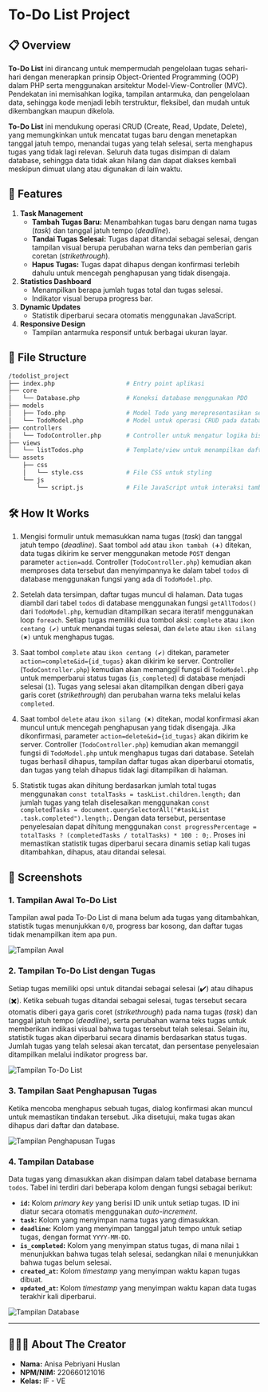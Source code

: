 # To-Do List Project

## 📋 Overview
**To-Do List** ini dirancang untuk mempermudah pengelolaan tugas sehari-hari dengan menerapkan prinsip Object-Oriented Programming (OOP) dalam PHP serta menggunakan arsitektur Model-View-Controller (MVC). Pendekatan ini memisahkan logika, tampilan antarmuka, dan pengelolaan data, sehingga kode menjadi lebih terstruktur, fleksibel, dan mudah untuk dikembangkan maupun dikelola.

**To-Do List** ini mendukung operasi CRUD (Create, Read, Update, Delete), yang memungkinkan untuk mencatat tugas baru dengan menetapkan tanggal jatuh tempo, menandai tugas yang telah selesai, serta menghapus tugas yang tidak lagi relevan. Seluruh data tugas disimpan di dalam database, sehingga data tidak akan hilang dan dapat diakses kembali meskipun dimuat ulang atau digunakan di lain waktu.


## 🚀 Features
1. **Task Management**
   - **Tambah Tugas Baru:** Menambahkan tugas baru dengan nama tugas (*task*) dan tanggal jatuh tempo (*deadline*).
   - **Tandai Tugas Selesai:** Tugas dapat ditandai sebagai selesai, dengan tampilan visual berupa perubahan warna teks dan pemberian garis coretan (*strikethrough*).
   - **Hapus Tugas:** Tugas dapat dihapus dengan konfirmasi terlebih dahulu untuk mencegah penghapusan yang tidak disengaja.
2. **Statistics Dashboard**
   - Menampilkan berapa jumlah tugas total dan tugas selesai.
   - Indikator visual berupa progress bar.
3. **Dynamic Updates**
   - Statistik diperbarui secara otomatis menggunakan JavaScript.
4. **Responsive Design**
   - Tampilan antarmuka responsif untuk berbagai ukuran layar.


## 📂 File Structure
```graphql
/todolist_project
├── index.php                    # Entry point aplikasi
├── core
│   └── Database.php             # Koneksi database menggunakan PDO
├── models
│   ├── Todo.php                 # Model Todo yang merepresentasikan setiap task
│   └── TodoModel.php            # Model untuk operasi CRUD pada database
├── controllers
│   └── TodoController.php       # Controller untuk mengatur logika bisnis Todo
├── views
│   └── listTodos.php            # Template/view untuk menampilkan daftar Todo
└── assets
    ├── css
    │   └── style.css            # File CSS untuk styling
    └── js
        └── script.js            # File JavaScript untuk interaksi tambahan
```


## 🛠️ How It Works
1. Mengisi formulir untuk memasukkan nama tugas (*task*) dan tanggal jatuh tempo (*deadline*). Saat tombol `add` atau `ikon tambah (➕)` ditekan, data tugas dikirim ke server menggunakan metode `POST` dengan parameter `action=add`. Controller (`TodoController.php`) kemudian akan memproses data tersebut dan menyimpannya ke dalam tabel `todos` di database menggunakan fungsi yang ada di `TodoModel.php`.

2. Setelah data tersimpan, daftar tugas muncul di halaman. Data tugas diambil dari tabel `todos` di database menggunakan fungsi `getAllTodos()` dari `TodoModel.php`, kemudian ditampilkan secara iteratif menggunakan loop `foreach`. Setiap tugas memiliki dua tombol aksi: `complete` atau `ikon centang (✔️)` untuk menandai tugas selesai, dan `delete` atau `ikon silang (✖️)` untuk menghapus tugas.

3. Saat tombol `complete` atau `ikon centang (✔️)` ditekan, parameter `action=complete&id={id_tugas}` akan dikirim ke server. Controller (`TodoController.php`) kemudian akan memanggil fungsi di `TodoModel.php` untuk memperbarui status tugas (`is_completed`) di database menjadi selesai (`1`). Tugas yang selesai akan ditampilkan dengan diberi gaya garis coret (*strikethrough*) dan perubahan warna teks melalui kelas `completed`.

4. Saat tombol `delete` atau `ikon silang (✖️)` ditekan, modal konfirmasi akan muncul untuk mencegah penghapusan yang tidak disengaja. Jika dikonfirmasi, parameter `action=delete&id={id_tugas}` akan dikirim ke server. Controller (`TodoController.php`) kemudian akan memanggil fungsi di `TodoModel.php` untuk menghapus tugas dari database. Setelah tugas berhasil dihapus, tampilan daftar tugas akan diperbarui otomatis, dan tugas yang telah dihapus tidak lagi ditampilkan di halaman.

5. Statistik tugas akan dihitung berdasarkan jumlah total tugas menggunakan `const totalTasks = taskList.children.length;` dan jumlah tugas yang telah diselesaikan menggunakan `const completedTasks = document.querySelectorAll("#taskList .task.completed").length;`. Dengan data tersebut, persentase penyelesaian dapat dihitung menggunakan `const progressPercentage = totalTasks ? (completedTasks / totalTasks) * 100 : 0;`. Proses ini memastikan statistik tugas diperbarui secara dinamis setiap kali tugas ditambahkan, dihapus, atau ditandai selesai.


## 📸 Screenshots
### 1. Tampilan Awal To-Do List
Tampilan awal pada To-Do List di mana belum ada tugas yang ditambahkan, statistik tugas menunjukkan `0/0`, progress bar kosong, dan daftar tugas tidak menampilkan item apa pun.

![Tampilan Awal](screenshots/tampilan-awal.png)


### 2. Tampilan To-Do List dengan Tugas
Setiap tugas memiliki opsi untuk ditandai sebagai selesai (✔️) atau dihapus (✖️). Ketika sebuah tugas ditandai sebagai selesai, tugas tersebut secara otomatis diberi gaya garis coret (*strikethrough*) pada nama tugas (*task*) dan tanggal jatuh tempo (*deadline*), serta perubahan warna teks tugas untuk memberikan indikasi visual bahwa tugas tersebut telah selesai. Selain itu, statistik tugas akan diperbarui secara dinamis berdasarkan status tugas. Jumlah tugas yang telah selesai akan tercatat, dan persentase penyelesaian ditampilkan melalui indikator progress bar.

![Tampilan To-Do List](screenshots/tampilan-todolist.png)


### 3. Tampilan Saat Penghapusan Tugas
Ketika mencoba menghapus sebuah tugas, dialog konfirmasi akan muncul untuk memastikan tindakan tersebut. Jika disetujui, maka tugas akan dihapus dari daftar dan database.

![Tampilan Penghapusan Tugas](screenshots/tampilan-penghapusan-tugas.png)


### 4. Tampilan Database
Data tugas yang dimasukkan akan disimpan dalam tabel database bernama `todos`. Tabel ini terdiri dari beberapa kolom dengan fungsi sebagai berikut:
- **`id`:** Kolom *primary key* yang berisi ID unik untuk setiap tugas. ID ini diatur secara otomatis menggunakan *auto-increment*.
- **`task`:** Kolom yang menyimpan nama tugas yang dimasukkan.
- **`deadline`:** Kolom yang menyimpan tanggal jatuh tempo untuk setiap tugas, dengan format `YYYY-MM-DD`.
- **`is_completed`:** Kolom yang menyimpan status tugas, di mana nilai `1` menunjukkan bahwa tugas telah selesai, sedangkan nilai `0` menunjukkan bahwa tugas belum selesai.
- **`created_at`:** Kolom *timestamp* yang menyimpan waktu kapan tugas dibuat.
- **`updated_at`:** Kolom *timestamp* yang menyimpan waktu kapan data tugas terakhir kali diperbarui.

![Tampilan Database](screenshots/database.png)

---

## 👩🏻‍💻 About The Creator
- **Nama:** Anisa Pebriyani Huslan
- **NPM/NIM:** 220660121016
- **Kelas:** IF - VE